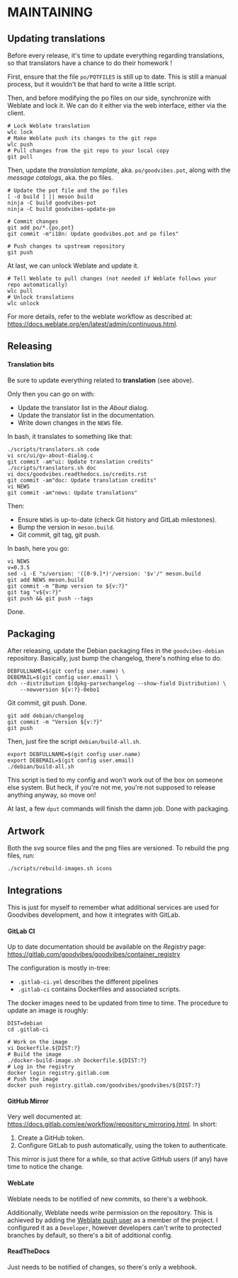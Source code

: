 MAINTAINING
===========



Updating translations
---------------------

Before every release, it's time to update everything regarding translations, so
that translators have a chance to do their homework !

First, ensure that the file `po/POTFILES` is still up to date. This is still a
manual process, but it wouldn't be that hard to write a little script.

Then, and before modifying the po files on our side, synchronize with Weblate
and lock it. We can do it either via the web interface, either via the client.

    # Lock Weblate translation
    wlc lock
    # Make Weblate push its changes to the git repo
    wlc push
    # Pull changes from the git repo to your local copy
    git pull

Then, update the *translation template*, aka. `po/goodvibes.pot`, along with
the *message catalogs*, aka. the po files.

    # Update the pot file and the po files
    [ -d build ] || meson build
    ninja -C build goodvibes-pot
    ninja -C build goodvibes-update-po

    # Commit changes
    git add po/*.{po,pot}
    git commit -m"i18n: Update goodvibes.pot and po files"

    # Push changes to upstream repository
    git push

At last, we can unlock Weblate and update it.

    # Tell Weblate to pull changes (not needed if Weblate follows your repo automatically)
    wlc pull
    # Unlock translations
    wlc unlock

For more details, refer to the weblate workflow as described at:
<https://docs.weblate.org/en/latest/admin/continuous.html>.



Releasing
---------

#### Translation bits

Be sure to update everything related to **translation** (see above).

Only then you can go on with:

- Update the translator list in the *About* dialog.
- Update the translator list in the documentation.
- Write down changes in the `NEWS` file.

In bash, it translates to something like that:

    ./scripts/translators.sh code
    vi src/ui/gv-about-dialog.c
    git commit -am"ui: Update translation credits"
    ./scripts/translators.sh doc
    vi docs/goodvibes.readthedocs.io/credits.rst
    git commit -am"doc: Update translation credits"
    vi NEWS
    git commit -am"news: Update translations"

Then:

- Ensure `NEWS` is up-to-date (check Git history and GitLab milestones).
- Bump the version in `meson.build`.
- Git commit, git tag, git push.

In bash, here you go:

    vi NEWS
    v=0.3.5
    sed -i -E "s/version: '([0-9.]*)'/version: '$v'/" meson.build
    git add NEWS meson.build
    git commit -m "Bump version to ${v:?}"
    git tag "v${v:?}"
    git push && git push --tags

Done.



Packaging
---------

After releasing, update the Debian packaging files in the `goodvibes-debian`
repository. Basically, just bump the changelog, there's nothing else to do.

    DEBFULLNAME=$(git config user.name) \
    DEBEMAIL=$(git config user.email) \
    dch --distribution $(dpkg-parsechangelog --show-field Distribution) \
        --newversion ${v:?}-0ebo1

Git commit, git push. Done.

    git add debian/changelog
    git commit -m "Version ${v:?}"
    git push

Then, just fire the script `debian/build-all.sh`.

    export DEBFULLNAME=$(git config user.name)
    export DEBEMAIL=$(git config user.email)
    ./debian/build-all.sh

This script is tied to my config and won't work out of the box on someone else
system. But heck, if you're not me, you're not supposed to release anything
anyway, so move on!

At last, a few `dput` commands will finish the damn job. Done with packaging.



Artwork
-------

Both the svg source files and the png files are versioned. To rebuild the png
files, run:

    ./scripts/rebuild-images.sh icons



Integrations
------------

This is just for myself to remember what additional services are used for
Goodvibes development, and how it integrates with GitLab.

#### GitLab CI

Up to date documentation should be available on the *Registry* page:
<https://gitlab.com/goodvibes/goodvibes/container_registry>

The configuration is mostly in-tree:
- `.gitlab-ci.yml` describes the different pipelines
- `.gitlab-ci` contains Dockerfiles and associated scripts.

The docker images need to be updated from time to time. The procedure to update
an image is roughly:

    DIST=debian
    cd .gitlab-ci

    # Work on the image
    vi Dockerfile.${DIST:?}
    # Build the image
    ./docker-build-image.sh Dockerfile.${DIST:?}
    # Log in the registry
    docker login registry.gitlab.com
    # Push the image
    docker push registry.gitlab.com/goodvibes/goodvibes/${DIST:?}

#### GitHub Mirror

Very well documented at: <https://docs.gitlab.com/ee/workflow/repository_mirroring.html>.
In short:

1. Create a GitHub token.
2. Configure GitLab to push automatically, using the token to authenticate.

This mirror is just there for a while, so that active GitHub users (if any)
have time to notice the change.

#### WebLate

Weblate needs to be notified of new commits, so there's a webhook.

Additionally, Weblate needs write permission on the repository. This is
achieved by adding the [Weblate push user](https://gitlab.com/weblate) as a
member of the project. I configured it as a `Developer`, however developers
can't write to protected branches by default, so there's a bit of additional
config.

#### ReadTheDocs

Just needs to be notified of changes, so there's only a webhook.
